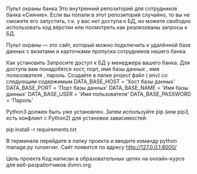 Пульт охраны банка
Это внутренний репозиторий для сотрудников банка «Сияние». Если вы попали в этот репозиторий случайно, то вы не сможете его запустить, т.к. у вас нет доступа к БД, но можете свободно использовать код вёрстки или посмотреть как реализованы запросы к БД.

Пульт охраны — это сайт, который можно подключить к удалённой базе данных с визитами и карточками пропуска сотрудников нашего банка.

Как установить
Запросите доступ к БД у менеджера вашего банка. Для доступа вам понадобятся хост, порт, имя базы данных , имя полюзователя , пароль.
Создайте в папке project файл (.env) со следующим содержимым
DATA_BASE_HOST = 'Хост базы данных'
DATA_BASE_PORT =  'Порт базы данных'
DATA_BASE_NAME = 'Имя базы данных'
DATA_BASE_USER = 'Имя пользователя'
DATA_BASE_PASSWORD = 'Пароль'

Python3 должен быть уже установлен. Затем используйте pip (или pip3, есть конфликт с Python2) для установки зависимостей:

pip install -r requirements.txt

В терминале перейдите в папку проекта и введите команду
python manage.py runserver. Сайт появится по адресу http://127.0.0.1:8000/


Цель проекта
Код написан в образовательных целях на онлайн-курсе для веб-разработчиков dvmn.org.
